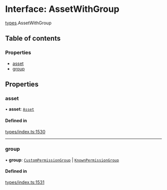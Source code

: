 # Interface: AssetWithGroup

[types](../wiki/types).AssetWithGroup

## Table of contents

### Properties

- [asset](../wiki/types.AssetWithGroup#asset)
- [group](../wiki/types.AssetWithGroup#group)

## Properties

### asset

• **asset**: [`Asset`](../wiki/api.entities.Asset.Asset)

#### Defined in

[types/index.ts:1530](https://github.com/PolymeshAssociation/polymesh-sdk/blob/31fdce23/src/types/index.ts#L1530)

___

### group

• **group**: [`CustomPermissionGroup`](../wiki/api.entities.CustomPermissionGroup.CustomPermissionGroup) \| [`KnownPermissionGroup`](../wiki/api.entities.KnownPermissionGroup.KnownPermissionGroup)

#### Defined in

[types/index.ts:1531](https://github.com/PolymeshAssociation/polymesh-sdk/blob/31fdce23/src/types/index.ts#L1531)
